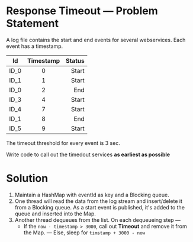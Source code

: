 # Response Timeout — Problem Statement

A log file contains the start and end events for several webservices. Each event has a timestamp. 


| Id        | Timestamp | Status
| --------- |:---------:| -----:
| ID_0      | 0         | Start 
| ID_1      | 1         | Start 
| ID_0      | 2         | End   
| ID_3      | 4         | Start
| ID_4      | 7         | Start
| ID_1      | 8         | End
| ID_5      | 9         | Start

The timeout threshold for every event is 3 sec.

Write code to call out the timedout services **as earliest as possible**

# Solution 

1. Maintain a HashMap with eventId as key and a Blocking queue.
2. One thread will read the data from the log stream and insert/delete it from a Blocking queue. As a start event is published, it's added to the queue and inserted into the Map.
3. Another thread dequeues from the list. On each dequeueing step —
    - If the `now - timestamp > 3000`, call out **Timeout** and remove it from the Map.
    — Else, sleep for `timstamp + 3000 - now`